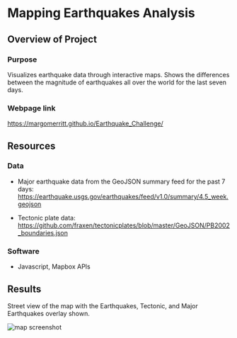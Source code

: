 # Mapping Earthquakes Analysis

## Overview of Project

### Purpose
Visualizes earthquake data through interactive maps. Shows the differences between the magnitude of earthquakes all over the world for the last seven days.


### Webpage link

https://margomerritt.github.io/Earthquake_Challenge/

## Resources
### Data
* Major earthquake data from the GeoJSON summary feed for the past 7 days: 
https://earthquake.usgs.gov/earthquakes/feed/v1.0/summary/4.5_week.geojson

* Tectonic plate data: 
https://github.com/fraxen/tectonicplates/blob/master/GeoJSON/PB2002_boundaries.json

### Software
* Javascript, Mapbox APIs

## Results
Street view of the map with the Earthquakes, Tectonic, and Major Earthquakes overlay shown. 

![map screenshot](https://user-images.githubusercontent.com/111299372/212496759-e1b0e58a-8b4e-4b97-b079-8be62c8d1955.png)
